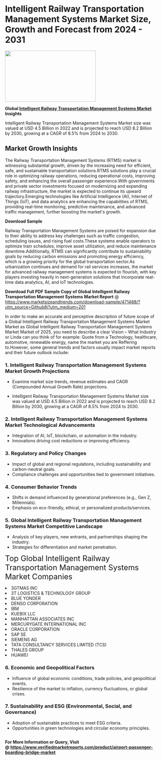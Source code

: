 <H1>Intelligent Railway Transportation Management Systems Market Size, Growth and Forecast from 2024 - 2031</H1><img class="aligncenter size-medium wp-image-584254" src="https://thirdeyenews.in/wp-content/uploads/2024/09/Global-Market-Research-300x168.jpeg" alt="" width="300" height="168" /><p><strong>Global&nbsp;<a href="https://www.marketsizeandtrends.com/download-sample/471488/?utm_source=Github8j?utm_medium=201">Intelligent Railway Transportation Management Systems Market</a> Insights</strong></p><p>Intelligent Railway Transportation Management Systems Market size was valued at USD 4.5 Billion in 2022 and is projected to reach USD 8.2 Billion by 2030, growing at a CAGR of 8.5% from 2024 to 2030.</p><p><h2>Market Growth Insights</h2> <p>The Railway Transportation Management Systems (RTMS) market is witnessing substantial growth, driven by the increasing need for efficient, safe, and sustainable transportation solutions.RTMS solutions play a crucial role in optimizing railway operations, reducing operational costs, improving safety, and enhancing the overall passenger experience.With governments and private sector investments focused on modernizing and expanding railway infrastructure, the market is expected to continue its upward trajectory.Emerging technologies like Artificial Intelligence (AI), Internet of Things (IoT), and data analytics are enhancing the capabilities of RTMS, providing real-time monitoring, predictive maintenance, and advanced traffic management, further boosting the market's growth.</p> <p><strong>Download Sample</strong></p> <p>Railway Transportation Management Systems are poised for expansion due to their ability to address key challenges such as traffic congestion, scheduling issues, and rising fuel costs.These systems enable operators to optimize train schedules, improve asset utilization, and reduce maintenance downtime.Additionally, RTMS can significantly contribute to sustainability goals by reducing carbon emissions and promoting energy efficiency, which is a growing priority for the global transportation sector.As urbanization continues and demand for rail services increases, the market for advanced railway management systems is expected to flourish, with key players investing heavily in next-generation solutions that incorporate real-time data analytics, AI, and IoT technologies.</p> <p><span class=""><strong>Download Full PDF Sample Copy of Global Intelligent Railway Transportation Management Systems Market Report</strong> @ <a href="https://www.marketsizeandtrends.com/download-sample/471488/?utm_source=Github8j?utm_medium=201" target="_blank">https://www.marketsizeandtrends.com/download-sample/471488/?utm_source=Github8j?utm_medium=201</a></span></p><p>In order to make an accurate and perceptive description of future scope of a Global&nbsp;Intelligent Railway Transportation Management Systems Market Market as Global&nbsp;Intelligent Railway Transportation Management Systems Market Market of 2025, you need to describe a clear Vision &ndash; What Industry or Linda can you think of for example: Quote from a Technology, healthcare, automotive, renewable energy, name the market you are Reffering to.However, some general trends and factors usually impact market reports and their future outlook include:</p><h3>1.&nbsp;<strong>Intelligent Railway Transportation Management Systems Market Growth Projections</strong></h3><ul><li>Examine market size trends, revenue estimates and CAGR (Compounded Annual Growth Rate) projections.</li><li><p>Intelligent Railway Transportation Management Systems Market size was valued at USD 4.5 Billion in 2022 and is projected to reach USD 8.2 Billion by 2030, growing at a CAGR of 8.5% from 2024 to 2030.</p></li></ul><h3>2.&nbsp;<strong>Intelligent Railway Transportation Management Systems Market Technological Advancements</strong></h3><ul><li>Integration of AI, IoT, blockchain, or automation in the industry.</li><li>Innovations driving cost reductions or improving efficiency.</li></ul><h3>3.&nbsp;<strong>Regulatory and Policy Changes</strong></h3><ul><li>Impact of global and regional regulations, including sustainability and carbon-neutral goals.</li><li>Compliance challenges and opportunities tied to government initiatives.</li></ul><h3>4.&nbsp;<strong>Consumer Behavior Trends</strong></h3><ul><li>Shifts in demand influenced by generational preferences (e.g., Gen Z, Millennials).</li><li>Emphasis on eco-friendly, ethical, or personalized products/services.</li></ul><h3>5.&nbsp;<strong>Global Intelligent Railway Transportation Management Systems Market Competitive Landscape</strong></h3><ul><li>Analysis of key players, new entrants, and partnerships shaping the industry.</li><li>Strategies for differentiation and market penetration.</li></ul><p data-pm-slice="1 1 []"><span style="color: inherit; font-family: inherit; font-size: 25px;">Top Global Intelligent Railway Transportation Management Systems Market Companies</span></p><div class="" data-test-id=""><p><li>3GTMAS INC</li><li> 3T LOGISTICS & TECHNOLOGY GROUP</li><li> BLUE YONDER</li><li> DENSO CORPORATION</li><li> IBM</li><li> KUEBIX LLC</li><li> MANHATTAN ASSOCIATES INC</li><li> MERCURYGATE INTERNATIONAL INC</li><li> ORACLE CORPORATION</li><li> SAP SE</li><li> SIEMENS AG</li><li> TATA CONSULTANCY SERVICES LIMITED (TCS)</li><li> THALES GROUP</li><li> HUAWEI</li></p></div><h3>6.&nbsp;<strong>Economic and Geopolitical Factors</strong></h3><ul><li>Influence of global economic conditions, trade policies, and geopolitical events.</li><li>Resilience of the market to inflation, currency fluctuations, or global crises.</li></ul><h3>7.&nbsp;<strong>Sustainability and ESG (Environmental, Social, and Governance)</strong></h3><ul><li>Adoption of sustainable practices to meet ESG criteria.</li><li>Opportunities in green technologies and circular economy principles.</li></ul><h2><strong style="font-size: 14px;">For More Information or Query, Visit @&nbsp;</strong><a style="background-color: #ffffff; font-size: 14px;" href="https://www.marketsizeandtrends.com/report/intelligent-railway-transportation-management-systems-market/" target="_blank">https://www.verifiedmarketreports.com/product/airport-passenger-boarding-bridge-market</a></h2>